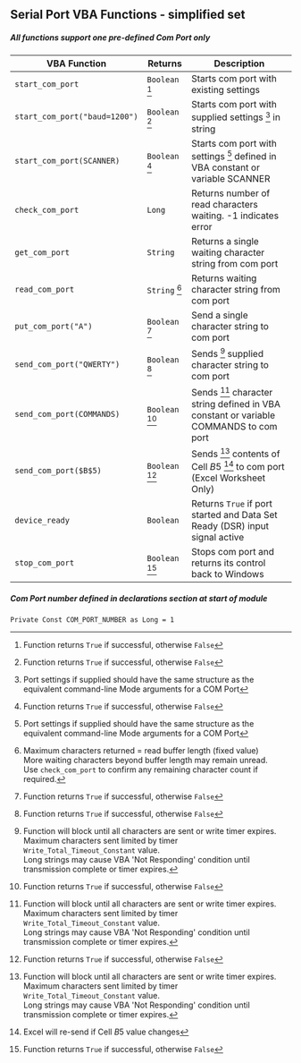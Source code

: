 ## Serial Port VBA Functions - simplified set

##### All functions support one pre-defined Com Port only

| VBA Function                   |    Returns     | Description                                                                           |
| -------------------------------|----------------|---------------------------------------------------------------------------------------|
| `start_com_port`               | `Boolean` [^1] | Starts com port with existing settings                                                |
| `start_com_port("baud=1200")`  | `Boolean` [^1] | Starts com port with supplied settings [^5] in string                                 |
| `start_com_port(SCANNER)`      | `Boolean` [^1] | Starts com port with settings [^5] defined in VBA constant or variable SCANNER        |
| `check_com_port`               | `Long`         | Returns number of read characters waiting. -1 indicates error                         |
| `get_com_port`                 | `String`       | Returns a single waiting character string from com port                               |
| `read_com_port`                | `String`  [^3] | Returns waiting character string from com port                                        |
| `put_com_port("A")`            | `Boolean` [^1] | Send a single character string to com port                                            |
| `send_com_port("QWERTY")`      | `Boolean` [^1] | Sends [^2] supplied character string to com port                                      |
| `send_com_port(COMMANDS)`      | `Boolean` [^1] | Sends [^2] character string defined in VBA constant or variable COMMANDS to com port  |
| `send_com_port($B$5)`          | `Boolean` [^1] | Sends [^2] contents of Cell $B$5 [^4] to com port (Excel Worksheet Only)              |
| `device_ready`                 | `Boolean`      | Returns `True` if port started and Data Set Ready (DSR) input signal active           |
| `stop_com_port`                | `Boolean` [^1] | Stops com port and returns its control back to Windows                                |

##### Com Port number defined in declarations section at start of module   
`Private Const COM_PORT_NUMBER as Long = 1`    

[^1]: Function returns `True` if successful, otherwise `False`  

[^2]: Function will block until all characters are sent or write timer expires.  
      Maximum characters sent limited by timer `Write_Total_Timeout_Constant` value.   
      Long strings may cause VBA 'Not Responding' condition until transmission complete or timer expires.    
      
[^3]: Maximum characters returned = read buffer length (fixed value)    
      More waiting characters beyond buffer length may remain unread.   
      Use `check_com_port` to confirm any remaining character count if required.   
      
[^4]:  Excel will re-send if Cell $B$5 value changes     
      
[^5]: Port settings if supplied should have the same structure as the equivalent command-line Mode arguments for a COM Port
